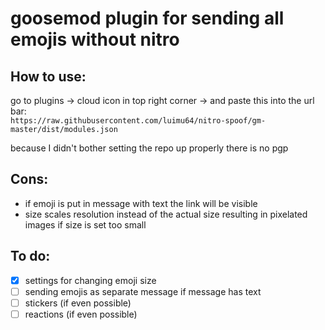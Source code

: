 # goosemod plugin for sending all emojis without nitro

## How to use:
go to plugins -> cloud icon in top right corner -> and paste this into the url bar: <br>
`https://raw.githubusercontent.com/luimu64/nitro-spoof/gm-master/dist/modules.json`

because I didn't bother setting the repo up properly there is no pgp

## Cons:
- if emoji is put in message with text the link will be visible
- size scales resolution instead of the actual size resulting in pixelated images if size is set too small

## To do:

- [x] settings for changing emoji size
- [ ] sending emojis as separate message if message has text
- [ ] stickers (if even possible)
- [ ] reactions (if even possible)
